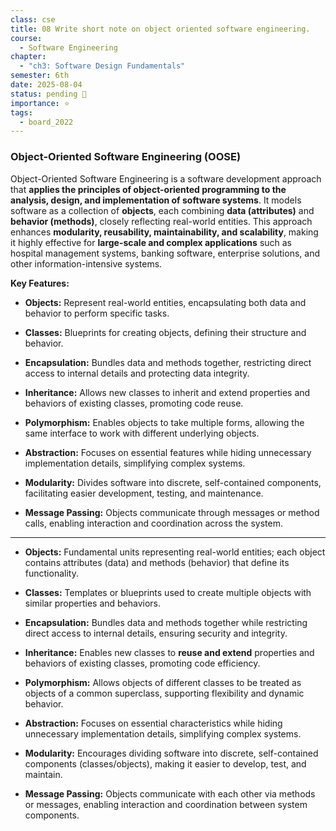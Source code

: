 ```yaml
---
class: cse
title: 08 Write short note on object oriented software engineering.
course:
  - Software Engineering
chapter:
  - "ch3: Software Design Fundamentals"
semester: 6th
date: 2025-08-04
status: pending 🛑
importance: ⭐
tags:
  - board_2022
---
```


### Object-Oriented Software Engineering (OOSE)

Object-Oriented Software Engineering is a software development approach that **applies the principles of object-oriented programming to the analysis, design, and implementation of software systems**. It models software as a collection of **objects**, each combining **data (attributes)** and **behavior (methods)**, closely reflecting real-world entities. This approach enhances **modularity, reusability, maintainability, and scalability**, making it highly effective for **large-scale and complex applications** such as hospital management systems, banking software, enterprise solutions, and other information-intensive systems.

**Key Features:**

- **Objects:** Represent real-world entities, encapsulating both data and behavior to perform specific tasks.
    
- **Classes:** Blueprints for creating objects, defining their structure and behavior.
    
- **Encapsulation:** Bundles data and methods together, restricting direct access to internal details and protecting data integrity.
    
- **Inheritance:** Allows new classes to inherit and extend properties and behaviors of existing classes, promoting code reuse.
    
- **Polymorphism:** Enables objects to take multiple forms, allowing the same interface to work with different underlying objects.
    
- **Abstraction:** Focuses on essential features while hiding unnecessary implementation details, simplifying complex systems.
    
- **Modularity:** Divides software into discrete, self-contained components, facilitating easier development, testing, and maintenance.
    
- **Message Passing:** Objects communicate through messages or method calls, enabling interaction and coordination across the system.

---

- **Objects:** Fundamental units representing real-world entities; each object contains attributes (data) and methods (behavior) that define its functionality.
    
- **Classes:** Templates or blueprints used to create multiple objects with similar properties and behaviors.
    
- **Encapsulation:** Bundles data and methods together while restricting direct access to internal details, ensuring security and integrity.
    
- **Inheritance:** Enables new classes to **reuse and extend** properties and behaviors of existing classes, promoting code efficiency.
    
- **Polymorphism:** Allows objects of different classes to be treated as objects of a common superclass, supporting flexibility and dynamic behavior.
    
- **Abstraction:** Focuses on essential characteristics while hiding unnecessary implementation details, simplifying complex systems.
    
- **Modularity:** Encourages dividing software into discrete, self-contained components (classes/objects), making it easier to develop, test, and maintain.
    
- **Message Passing:** Objects communicate with each other via methods or messages, enabling interaction and coordination between system components.